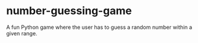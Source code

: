 # number-guessing-game
A fun Python game where the user has to guess a random number within a given range.

